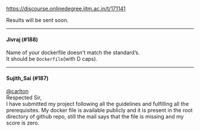 https://discourse.onlinedegree.iitm.ac.in/t/171141

Results will be sent soon.</p><hr>

<h4>Jivraj (#188)</h4>
<p>Name of your dockerfile doesn’t match the standard’s.<br/>
It should be <code>Dockerfile</code>(with D caps).</p><hr>

<h4>Sujith_Sai (#187)</h4>
<p><a class="mention" href="/u/carlton">@carlton</a><br/>
Respected Sir,<br/>
I have submitted my project following all the guidelines and fulfilling all the prerequisites. My docker file is available publicly and it is present in the root directory of github repo, still the mail says that the file is missing and my score is zero.